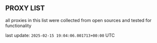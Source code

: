 ## PROXY LIST

all proxies in this list were collected from open sources and tested for functionality

last update: `2025-02-15 19:04:06.001713+00:00` UTC
